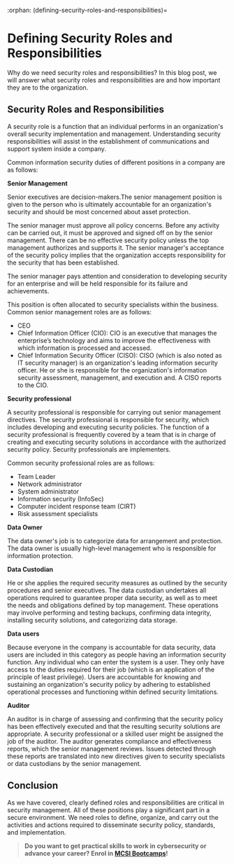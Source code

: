 :orphan:
(defining-security-roles-and-responsibilities)=

# Defining Security Roles and Responsibilities

Why do we need security roles and responsibilities? In this blog post, we will answer what security roles and responsibilities are and how important they are to the organization.

## Security Roles and Responsibilities

A security role is a function that an individual performs in an organization's overall security implementation and management. Understanding security responsibilities will assist in the establishment of communications and support system inside a company.

Common information security duties of different positions in a company are as follows:

**Senior Management**

Senior executives are decision-makers.The senior management position is given to the person who is ultimately accountable for an organization's security and should be most concerned about asset protection.

The senior manager must approve all policy concerns. Before any activity can be carried out, it must be approved and signed off on by the senior management. There can be no effective security policy unless the top management authorizes and supports it. The senior manager's acceptance of the security policy implies that the organization accepts responsibility for the security that has been established.

The senior manager pays attention and consideration to developing security for an enterprise and will be held responsible for its failure and achievements.

This position is often allocated to security specialists within the business. Common senior management roles are as follows:

- CEO
- Chief Information Officer (CIO): CIO is an executive that manages the enterprise’s technology and aims to improve the effectiveness with which information is processed and accessed.
- Chief Information Security Officer (CISO): CISO (which is also noted as IT security manager) is an organization's leading information security officer. He or she is responsible for the organization's information security assessment, management, and execution and. A CISO reports to the CIO.

**Security professional**

A security professional is responsible for carrying out senior management directives. The security professional is responsible for security, which includes developing and executing security policies. The function of a security professional is frequently covered by a team that is in charge of creating and executing security solutions in accordance with the authorized security policy. Security professionals are implementers.

Common security professional roles are as follows:

- Team Leader
- Network administrator
- System administrator
- Information security (InfoSec)
- Computer incident response team (CIRT)
- Risk assessment specialists

**Data Owner**

The data owner's job is to categorize data for arrangement and protection. The data owner is usually high-level management who is responsible for information protection.

**Data Custodian**

He or she applies the required security measures as outlined by the security procedures and senior executives. The data custodian undertakes all operations required to guarantee proper data security, as well as to meet the needs and obligations defined by top management. These operations may involve performing and testing backups, confirming data integrity, installing security solutions, and categorizing data storage.

**Data users**

Because everyone in the company is accountable for data security, data users are included in this category as people having an information security function. Any individual who can enter the system is a user. They only have access to the duties required for their job (which is an application of the principle of least privilege). Users are accountable for knowing and sustaining an organization's security policy by adhering to established operational processes and functioning within defined security limitations.

**Auditor**

An auditor is in charge of assessing and confirming that the security policy has been effectively executed and that the resulting security solutions are appropriate. A security professional or a skilled user might be assigned the job of the auditor. The auditor generates compliance and effectiveness reports, which the senior management reviews. Issues detected through these reports are translated into new directives given to security specialists or data custodians by the senior management.

## Conclusion

As we have covered, clearly defined roles and responsibilities are critical in security management. All of these positions play a significant part in a secure environment. We need roles to define, organize, and carry out the activities and actions required to disseminate security policy, standards, and implementation.

> **Do you want to get practical skills to work in cybersecurity or advance your career? Enrol in [MCSI Bootcamps](https://www.mosse-institute.com/bootcamps.html)!**
